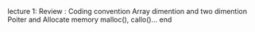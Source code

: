 lecture 1:
	Review : Coding convention
		 Array dimention and two dimention
		 Poiter and Allocate memory malloc(), callo()...
end
